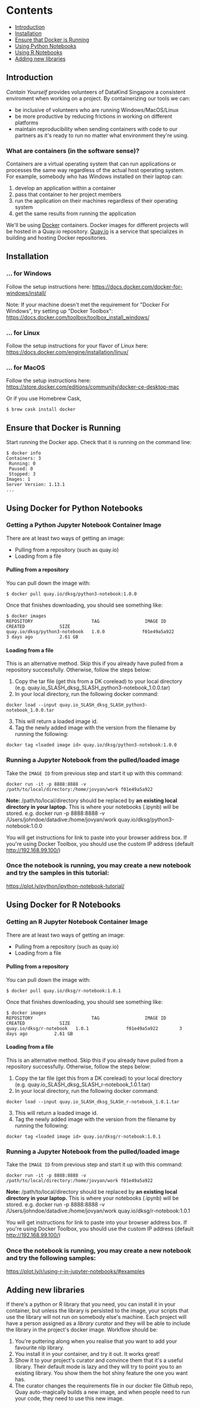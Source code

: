 # Contents

- [Introduction](#introduction)
- [Installation](#installation)
- [Ensure that Docker is Running](#ensure-that-docker-is-running)
- [Using Python Notebooks](#using-docker-for-python-notebooks)
- [Using R Notebooks](#using-docker-for-r-notebooks)
- [Adding new libraries](#adding-new-libraries)

## Introduction

*Contain Yourself*  provides volunteers of DataKind Singapore a consistent enviroment when working on a project. By containerizing our tools we can:

- be inclusive of volunteers who are running Windows/MacOS/Linux
- be more productive by reducing frictions in working on different platforms
- maintain reproducibility when sending containers with code to our partners as it's ready to run no matter what environment they're using.

### What are containers (in the software sense)?

Containers are a virtual operating system that can run applications or processes the same way regardless of the actual host operating system. For example, somebody who has Windows installed on their laptop can:

1. develop an application within a container
2. pass that container to her project members
3. run the application on their machines regardless of their operating system
4. get the same results from running the application

We'll be using [Docker](https://www.docker.com/) containers. Docker images for different projects will be hosted in a Quay.io repository. [Quay.io](https://quay.io/) is a service that specializes in building and hosting Docker repositories.

## Installation

### ... for Windows

Follow the setup instructions here: https://docs.docker.com/docker-for-windows/install/

Note: If your machine doesn't met the requirement for "Docker For Windows", try setting up "Docker Toolbox":
https://docs.docker.com/toolbox/toolbox_install_windows/

### ... for Linux

Follow the setup instructions for your flavor of Linux here: https://docs.docker.com/engine/installation/linux/

### ... for MacOS

Follow the setup instructions here: https://store.docker.com/editions/community/docker-ce-desktop-mac

Or if you use Homebrew Cask,

```
$ brew cask install docker
```

## Ensure that Docker is Running

Start running the Docker app. Check that it is running on the command line:

```
$ docker info
Containers: 3
 Running: 0
 Paused: 0
 Stopped: 3
Images: 1
Server Version: 1.13.1
...
```

## Using Docker for Python Notebooks
### Getting a Python Jupyter Notebook Container Image

There are at least two ways of getting an image:

- Pulling from a repository (such as quay.io)
- Loading from a file

#### Pulling from a repository
You can pull down the image with:

```
$ docker pull quay.io/dksg/python3-notebook:1.0.0
```

Once that finishes downloading, you should see something like:

```
$ docker images
REPOSITORY                      TAG                 IMAGE ID            CREATED             SIZE
quay.io/dksg/python3-notebook   1.0.0              f01e49a5a922        3 days ago          2.61 GB
```

#### Loading from a file
This is an alternative method. Skip this if you already have pulled from a repository successfully. Otherwise, follow the steps below:

1. Copy the tar file (get this from a DK corelead) to your local directory (e.g. quay.io_SLASH_dksg_SLASH_python3-notebook_1.0.0.tar)
2. In your local directory, run the following docker command:
```
docker load --input quay.io_SLASH_dksg_SLASH_python3-notebook_1.0.0.tar
```
3. This will return a loaded image id.
4. Tag the newly added image with the version from the filename by running the following:
```
docker tag <loaded image id> quay.io/dksg/python3-notebook:1.0.0

```

### Running a Jupyter Notebook from the pulled/loaded image

Take the `IMAGE ID` from previous step and start it up with this command:

```
docker run -it -p 8888:8888 -v /path/to/local/directory:/home/jovyan/work f01e49a5a922
```
**Note:** /path/to/local/directory should be replaced by **an existing local directory in your laptop.**
This is where your notebooks (.ipynb) will be stored.
e.g. docker run -p 8888:8888 -v /Users/johndoe/datadive:/home/jovyan/work quay.io/dksg/python3-notebook:1.0.0

You will get instructions for link to paste into your browser address box. If you're using Docker Toolbox, you should use the custom IP address (default http://192.168.99.100/)

### Once the notebook is running, you may create a new notebook and try the samples in this tutorial:
https://plot.ly/python/ipython-notebook-tutorial/


## Using Docker for R Notebooks
### Getting an R Jupyter Notebook Container Image

There are at least two ways of getting an image:

- Pulling from a repository (such as quay.io)
- Loading from a file

#### Pulling from a repository
You can pull down the image with:

```
$ docker pull quay.io/dksg/r-notebook:1.0.1
```

Once that finishes downloading, you should see something like:

```
$ docker images
REPOSITORY                      TAG                 IMAGE ID            CREATED             SIZE
quay.io/dksg/r-notebook   1.0.1              f01e49a5a922        3 days ago          2.61 GB
```

#### Loading from a file
This is an alternative method. Skip this if you already have pulled from a repository successfully. Otherwise, follow the steps below:

1. Copy the tar file (get this from a DK corelead) to your local directory (e.g. quay.io_SLASH_dksg_SLASH_r-notebook_1.0.1.tar)
2. In your local directory, run the following docker command:
```
docker load --input quay.io_SLASH_dksg_SLASH_r-notebook_1.0.1.tar
```
3. This will return a loaded image id.
4. Tag the newly added image with the version from the filename by running the following:
```
docker tag <loaded image id> quay.io/dksg/r-notebook:1.0.1

```

### Running a Jupyter Notebook from the pulled/loaded image

Take the `IMAGE ID` from previous step and start it up with this command:

```
docker run -it -p 8888:8888 -v /path/to/local/directory:/home/jovyan/work f01e49a5a922
```
**Note:** /path/to/local/directory should be replaced by **an existing local directory in your laptop.**
This is where your notebooks (.ipynb) will be stored.
e.g. docker run -p 8888:8888 -v /Users/johndoe/datadive:/home/jovyan/work quay.io/dksg/r-notebook:1.0.1

You will get instructions for link to paste into your browser address box. If you're using Docker Toolbox, you should use the custom IP address (default http://192.168.99.100/)

### Once the notebook is running, you may create a new notebook and try the following samples:
https://plot.ly/r/using-r-in-jupyter-notebooks/#examples


## Adding new libraries

If there's a python or R library that you need, you can install it in your container, but unless the library is persisted to the image, your scripts that use the library will not run on somebody else's machine. Each project will have a person assigned as a *library curator* and they will be able to include the library in the project's docker image. Workflow should be:

1. You're puttering along when you realise that you want to add your favourite nlp library.
2. You install it in your container, and try it out. It works great!
3. Show it to your project's curator and convince them that it's a useful library. Their default mode is lazy and they will try to point you to an existing library. You show them the hot shiny feature the one you want has.
4. The curator changes the requirements file in our docker file Github repo, Quay auto-magically builds a new image, and when people need to run your code, they need to use this new image.
